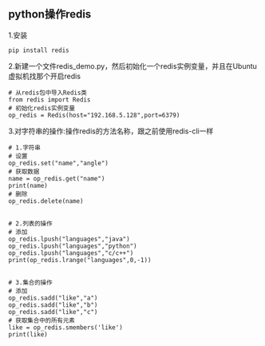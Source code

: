 ## python操作redis

1.安装

```
pip install redis
```

2.新建一个文件redis\_demo.py，然后初始化一个redis实例变量，并且在Ubuntu虚拟机找那个开启redis

```
# 从redis包中导入Redis类
from redis import Redis
# 初始化redis实例变量
op_redis = Redis(host="192.168.5.128",port=6379)
```

3.对字符串的操作:操作redis的方法名称，跟之前使用redis-cli一样

```
# 1.字符串
# 设置
op_redis.set("name","angle")
# 获取数据
name = op_redis.get("name")
print(name)
# 删除
op_redis.delete(name)


# 2.列表的操作
# 添加
op_redis.lpush("languages","java")
op_redis.lpush("languages","python")
op_redis.lpush("languages","c/c++")
print(op_redis.lrange("languages",0,-1))


# 3.集合的操作
# 添加
op_redis.sadd("like","a")
op_redis.sadd("like","b")
op_redis.sadd("like","c")
# 获取集合中的所有元素
like = op_redis.smembers('like')
print(like)



```



